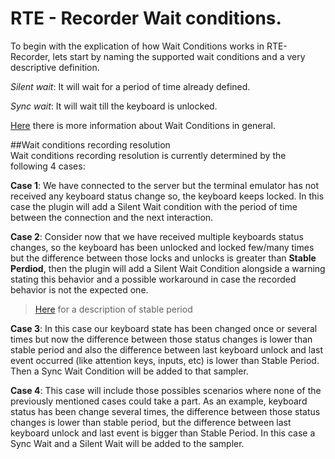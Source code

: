 # RTE - Recorder Wait conditions.
To begin with the explication of how Wait Conditions works in RTE-Recorder, lets start by naming the supported wait conditions and a very descriptive definition.


*Silent wait*: It will wait for a period of time already defined.

*Sync wait*: It will wait till the keyboard is unlocked.

[Here](../README.md#waiters-usage) there is more information about Wait Conditions in general.


##Wait conditions recording resolution  
Wait conditions recording resolution is currently determined by the following 4 cases:
 
 **Case 1**: We have connected to the server but the terminal emulator has not received any keyboard status change so, the keyboard keeps locked. In this case the plugin will add a Silent Wait condition with the period of time between the connection and the next interaction.
 
 **Case 2**: Consider now that we have received multiple keyboards status changes, so the keyboard has been unlocked and locked few/many times but the difference between those locks and unlocks is greater than **Stable Perdiod**, then the plugin will add a Silent Wait Condition alongside a warning stating this behavior and a possible workaround in case the recorded behavior is not the expected one.
 
> [Here](../README.md#stable-period) for a description of stable period        
 
 **Case 3**: In this case our keyboard state has been changed once or several times but now the difference between those status changes is lower than stable period and also the difference between last keyboard unlock and last event occurred (like attention keys, inputs, etc) is lower than Stable Period. Then a Sync Wait Condition will be added to that sampler.
 
 **Case 4**: This case will include those possibles scenarios where none of the previously mentioned cases could take a part. As an example, keyboard status has been change several times, the difference between those status changes is lower than stable period, but the difference between last keyboard unlock and last event is bigger than Stable Period. In this case a Sync Wait and a Silent Wait will be added to the sampler.
 
 
 
 
